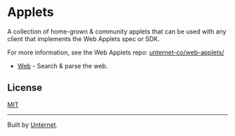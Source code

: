 # Applets

A collection of home-grown & community applets that can be used with any client that implements the Web Applets spec or SDK.

For more information, see the Web Applets repo: [unternet-co/web-applets/](https://github.com/unternet-co/web-applets/)

- [Web](./web/README.md) - Search & parse the web.

## License

[MIT](./LICENSE.md)

---

Built by [Unternet](https://unternet.co).

